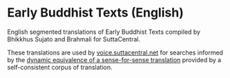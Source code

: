 Early Buddhist Texts (English)
==============================

English segmented translations of Early Buddhist Texts compiled by Bhikkhus Sujato and Brahmali for SuttaCentral.

These translations are used by [voice.suttacentral.net](voice.suttacentral.net) for searches 
informed by the [dynamic equivalence of a sense-for-sense translation](https://en.wikipedia.org/wiki/Sense-for-sense_translation)
provided by a self-consistent corpus of translation.
